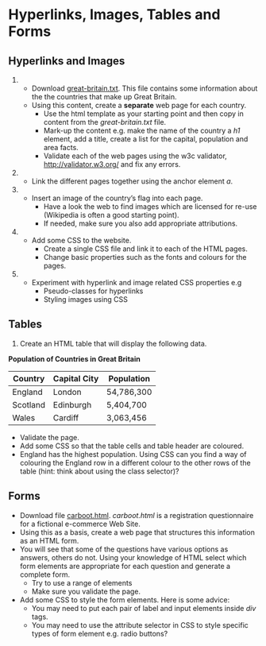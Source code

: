 # Hyperlinks, Images, Tables and Forms
## Hyperlinks and Images
1.
    * Download [great-britain.txt](great-britain.txt). This file contains some information about the the countries that make up Great Britain.
    * Using this content, create a **separate** web page for each country.
        - Use the html template as your starting point and then copy in content from the *great-britain.txt* file.
        - Mark-up the content e.g. make the name of the country a *h1* element, add a title, create a list for the capital, population and area facts.
        - Validate each of the web pages using the w3c validator, http://validator.w3.org/ and fix any errors.

2.
    * Link the different pages together using the anchor element *a*.

3.
    * Insert an image of the country’s flag into each page.
        * Have a look the web to find images which are licensed for re-use (Wikipedia is often a good starting point).
        * If needed, make sure you also add appropriate attributions.

4.
    * Add some CSS to the website.
        * Create a single CSS file and link it to each of the HTML pages.
        * Change basic properties such as the fonts and colours for the pages.

5.
    * Experiment with hyperlink and image related CSS properties e.g
        * Pseudo-classes for hyperlinks
        * Styling images using CSS

## Tables
1. Create an HTML table that will display the following data.

**Population of Countries in Great Britain**

 |  Country |  Capital City |  Population |
 |----------|---------------|-------------|
 |  England |  London |  54,786,300 |  
 |  Scotland |  Edinburgh |  5,404,700 |  
 |  Wales |  Cardiff |  3,063,456 |    

* Validate the page.
* Add some CSS so that the table cells and table header are coloured.
* England has the highest population. Using CSS can you find a way of colouring the England row in a different colour to the other rows of the table (hint: think about using the class selector)?

## Forms
* Download file [carboot.html](carboot.html). *carboot.html* is a registration questionnaire for a fictional e-commerce Web Site.
* Using this as a basis, create a web page that structures this information as an HTML form.
* You will see that some of the questions have various options as answers, others do not. Using your knowledge of HTML select which form elements are appropriate for each question and generate a complete form.
    * Try to use a range of elements
    * Make sure you validate the page.
* Add some CSS to style the form elements. Here is some advice:
    * You may need to put each pair of label and input elements inside *div* tags.
    * You may need to use the attribute selector in CSS to style specific types of form element e.g. radio buttons?
